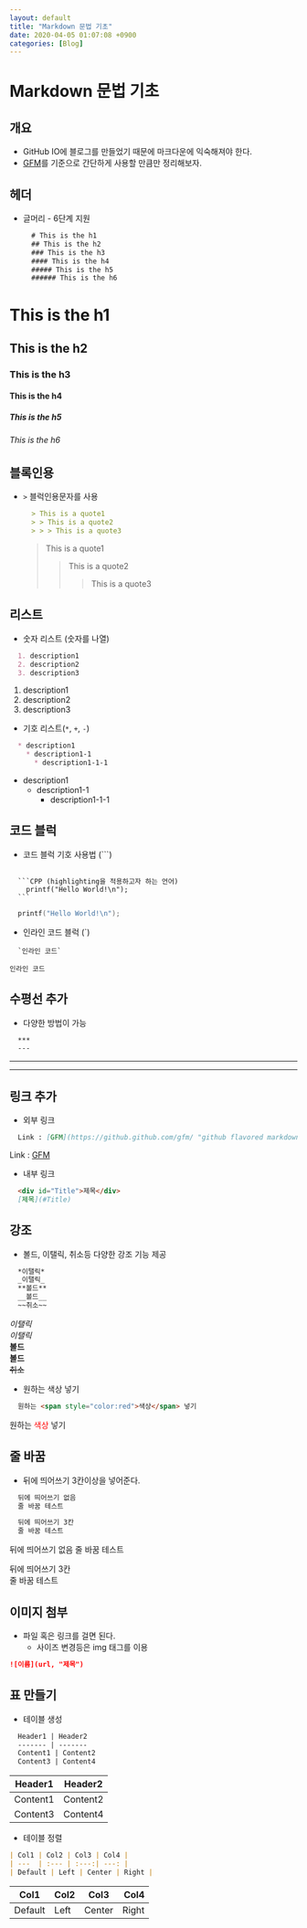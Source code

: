 ```yaml
---
layout: default
title: "Markdown 문법 기초"
date: 2020-04-05 01:07:08 +0900
categories: [Blog]
---
```


# Markdown 문법 기초

## 개요
* GitHub IO에 블로그를 만들었기 때문에 마크다운에 익숙해져야 한다.
* [GFM](https://github.github.com/gfm/ "github flavored markdown spec")를 기준으로 간단하게 사용할 만큼만 정리해보자.

## 헤더
* 글머리 - 6단계 지원
  ```markdown
    # This is the h1
    ## This is the h2
    ### This is the h3
    #### This is the h4
    ##### This is the h5
    ###### This is the h6
  ```

# This is the h1
## This is the h2
### This is the h3
#### This is the h4
##### This is the h5
###### This is the h6

## 블록인용
* `>` 블럭인용문자를 사용
  ```markdown
    > This is a quote1
    > > This is a quote2
    > > > This is a quote3
  ```
  > This is a quote1
  > > This is a quote2
  > > > This is a quote3

## 리스트
* 숫자 리스트 (숫자를 나열)

```markdown
  1. description1
  2. description2
  3. description3
```

1. description1
2. description2
3. description3

* 기호 리스트(`*`, `+`, `-`)

```markdown
  * description1
    * description1-1
      * description1-1-1
```

* description1
  * description1-1
    * description1-1-1

## 코드 블럭
* 코드 블럭 기호 사용법 (```)
<pre><code>
  ```CPP (highlighting을 적용하고자 하는 언어)
    printf("Hello World!\n");
  ```
</code></pre>

```CPP
  printf("Hello World!\n");
```

* 인라인 코드 블럭 (`)
```
  `인라인 코드`
```

`인라인 코드`
  
## 수평선 추가
* 다양한 방법이 가능
```markdown
  ***
  ---
```

***
---

## 링크 추가
* 외부 링크
```markdown
  Link : [GFM](https://github.github.com/gfm/ "github flavored markdown spec")
```

Link : [GFM](https://github.github.com/gfm/ "github flavored markdown spec")

* 내부 링크
```markdown
  <div id="Title">제목</div>
  [제목](#Title)
```

## 강조
* 볼드, 이탤릭, 취소등 다양한 강조 기능 제공
```markdown
  *이탤릭*
  _이탤릭_
  **볼드**
  __볼드__
  ~~취소~~
```

*이탤릭*   
_이탤릭_   
**볼드**   
__볼드__   
~~취소~~   

* 원하는 색상 넣기
```markdown
  원하는 <span style="color:red">색상</span> 넣기
```

원하는 <span style="color:red">색상</span> 넣기   

## 줄 바꿈
* 뒤에 띄어쓰기 3칸이상을 넣어준다.
```markdown
  뒤에 띄어쓰기 없음
  줄 바꿈 테스트

  뒤에 띄어쓰기 3칸   
  줄 바꿈 테스트
```

뒤에 띄어쓰기 없음
줄 바꿈 테스트

뒤에 띄어쓰기 3칸   
줄 바꿈 테스트

## 이미지 첨부
* 파일 혹은 링크를 걸면 된다.
  * 사이즈 변경등은 img 태그를 이용

```markdown
![이름](url, "제목")
```

## 표 만들기
* 테이블 생성
```markdown
  Header1 | Header2
  ------- | -------
  Content1 | Content2
  Content3 | Content4
```

Header1 | Header2
------- | -------
Content1 | Content2
Content3 | Content4

* 테이블 정렬
``` markdown
| Col1 | Col2 | Col3 | Col4 |
| ---  | :--- | :---:| ---: |
| Default | Left | Center | Right |
```

| Col1 | Col2 | Col3 | Col4 |
| ---  | :--- | :---:| ---: |
| Default | Left | Center | Right |
